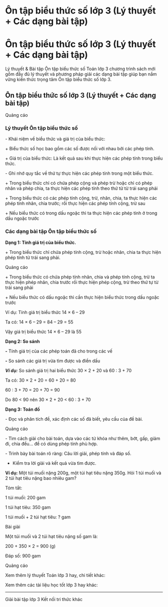 # Ôn tập biểu thức số lớp 3 (Lý thuyết + Các dạng bài tập)

# Ôn tập biểu thức số lớp 3 (Lý thuyết + Các dạng bài tập)

Lý thuyết & Bài tập Ôn tập biểu thức số Toán lớp 3 chương trình sách mới gồm đầy đủ lý thuyết và phương pháp giải các dạng bài tập giúp bạn nắm vững kiến thức trọng tâm Ôn tập biểu thức số lớp 3.

## Ôn tập biểu thức số lớp 3 (Lý thuyết + Các dạng bài tập)

Quảng cáo

### Lý thuyết Ôn tập biểu thức số

\- Khái niệm về biểu thức và giá trị của biểu thức:

\+ Biểu thức số học bao gồm các số được nối với nhau bởi các phép tính.

\+ Giá trị của biểu thức: Là kết quả sau khi thực hiện các phép tính trong biểu thức.

\- Ghi nhớ quy tắc về thứ tự thực hiện các phép tính trong một biểu thức.

\+ Trong biểu thức chỉ có chứa phép cộng và phép trừ hoặc chỉ có phép nhân và phép chia, ta thực hiện các phép tính theo thứ từ từ trái sang phải

\+ Trong biểu thức có các phép tính cộng, trừ, nhân, chia, ta thực hiện các phép tính nhân, chia trước; rồi thực hiện các phép tính cộng, trừ sau

\+ Nếu biểu thức có trong dấu ngoặc thì ta thực hiện các phép tính ở trong dấu ngoặc trước

### Các dạng bài tập Ôn tập biểu thức số

**Dạng 1: Tính giá trị của biểu thức.**

\+ Trong biểu thức chỉ chứa phép tính cộng, trừ hoặc nhân, chia ta thực hiện phép tính từ trái sang phải.

Quảng cáo

\+ Trong biểu thức có chứa phép tính nhân, chia và phép tính cộng, trừ ta thực hiện phép nhân, chia trước rồi thực hiện phép cộng, trừ theo thứ tự từ trái sang phải

\+ Nếu biểu thức có dấu ngoặc thì cần thực hiện biểu thức trong dấu ngoặc trước

Ví dụ: Tính giá trị biểu thức 14 × 6 – 29

Ta có: 14 × 6 – 29 = 84 – 29 = 55 

Vậy giá trị biểu thức 14 × 6 – 29 là 55

**Dạng 2: So sánh**

**-** Tính giá trị của các phép toán đã cho trong các vế

**-** So sánh các giá trị vừa tìm được và điền dấu 

**_Ví dụ:_** So sánh giá trị hai biểu thức 30 × 2 + 20 và 60 : 3 + 70

Ta có: 30 × 2 + 20 = 60 + 20 = 80

60 : 3 + 70 = 20 + 70 = 90

Do 80 < 90 nên 30 × 2 + 20 < 60 : 3 + 70

**Dạng 3: Toán đố**

\- Đọc và phân tích đề, xác định các số đã biết, yêu cầu của đề bài.

Quảng cáo

\- Tìm cách giải cho bài toán, dựa vào các từ khóa như thêm, bớt, gấp, giảm đi, chia đều… để có dùng phép tính phù hợp.

\- Trình bày bài toán rõ ràng: Câu lời giải, phép tính và đáp số.

- Kiểm tra lời giải và kết quả vừa tìm được.

**Ví dụ:** Một túi muối nặng 200g, một túi hạt tiêu nặng 350g. Hỏi 1 túi muối và 2 túi hạt tiêu nặng bao nhiêu gam?

Tóm tắt:

1 túi muối: 200 gam

1 túi hạt tiêu: 350 gam

1 túi muối + 2 túi hạt tiêu: ? gam

Bài giải

Một túi muối và 2 túi hạt tiêu nặng số gam là:

200 + 350 × 2 = 900 (g)

Đáp số: 900 gam

Quảng cáo

Xem thêm lý thuyết Toán lớp 3 hay, chi tiết khác:

Xem thêm các tài liệu học tốt lớp 3 hay khác:

* * *

Giải bài tập lớp 3 Kết nối tri thức khác
